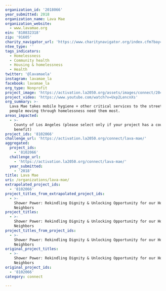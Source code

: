 ```yaml
---
organization_id: '2018066'
year_submitted: 2018
organization_name: Lava Mae
organization_website:
  - www.lavamae.org
ein: '810832318'
zip: '91605'
charity_navigator_url: 'https://www.charitynavigator.org/index.cfm?bay=search.profile&ein=810832318'
ntee_type: ''
tags_indicators:
  - Homelessness
  - Community health
  - Housing & homelessness
  - Health
twitter: '@lavamaela'
instagram: lavamae_la
facebook: lavamae_la
org_type: Nonprofit
project_image: 'https://activation.la2050.org/assets/images/connect/2048-wide/lava-mae.jpg'
project_video: 'https://www.youtube.com/watch?v=Uxp2LencnXs'
org_summary: >-
  Lava Mae takes mobile hygiene + other critical services to the streets, where
  people moving through homelessness need them most.
areas_impacted:
  - >-
    County of Los Angeles (please select only if your project has a countywide
    benefit)
project_ids: '8102066'
challenge_url: 'https://activation.la2050.org/connect/lava-mae/'
aggregated:
  project_ids:
    - '8102066'
  challenge_url:
    - 'https://activation.la2050.org/connect/lava-mae/'
  year_submitted:
    - '2018'
title: Lava Mae
uri: /organizations/lava-mae/
extrapolated_project_ids:
  - '8102066'
project_titles_from_extrapolated_project_ids:
  - >-
    Shower Power: Rekindling Dignity & Unlocking Opportunity for our Houseless
    Neighbors
project_titles:
  - >-
    Shower Power: Rekindling Dignity & Unlocking Opportunity for our Houseless
    Neighbors
project_titles_from_project_ids:
  - >-
    Shower Power: Rekindling Dignity & Unlocking Opportunity for our Houseless
    Neighbors
original_project_titles:
  - >-
    Shower Power: Rekindling Dignity & Unlocking Opportunity for our Houseless
    Neighbors
original_project_ids:
  - '8102066'
category: connect

---
```

